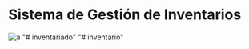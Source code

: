 # Sistema de Gestión de Inventarios

![a](https://github.com/carmonabernaldiego/inventory/assets/43613125/156d0afd-573f-4c8b-b5a4-c09955556e10)
"# inventariado" 
"# inventario" 
